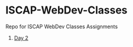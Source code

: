 # ISCAP-WebDev-Classes

Repo for ISCAP WebDev Classes Assignments

1. [Day 2](https://github.com/Ankit1598/ISCAP-WebDev-Classes/tree/master/Day%202)
